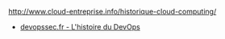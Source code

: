 http://www.cloud-entreprise.info/historique-cloud-computing/



* [devopssec.fr - L'histoire du DevOps](https://devopssec.fr/article/histoire-du-devops)



